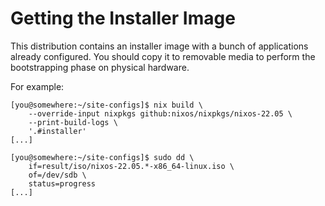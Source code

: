 <!--
SPDX-FileCopyrightText: 2021-2024 Noah Fontes

SPDX-License-Identifier: CC-BY-NC-SA-4.0
-->

# Getting the Installer Image

This distribution contains an installer image with a bunch of applications already configured. You should copy it to removable media to perform the bootstrapping phase on physical hardware.

For example:

```
[you@somewhere:~/site-configs]$ nix build \
    --override-input nixpkgs github:nixos/nixpkgs/nixos-22.05 \
    --print-build-logs \
    '.#installer'
[...]

[you@somewhere:~/site-configs]$ sudo dd \
    if=result/iso/nixos-22.05.*-x86_64-linux.iso \
    of=/dev/sdb \
    status=progress
[...]
```
